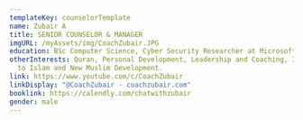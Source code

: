 ```yaml
---
templateKey: counselorTemplate
name: Zubair A
title: SENIOR COUNSELOR & MANAGER
imgURL: /myAssets/img/CoachZubair.JPG
education: BSc Computer Science, Cyber Security Researcher at Microsoft
otherInterests: Quran, Personal Development, Leadership and Coaching, Inviting
  to Islam and New Muslim Development.
link: https://www.youtube.com/c/CoachZubair
linkDisplay: "@CoachZubair - coachzubair.com"
booklink: https://calendly.com/chatwithzubair
gender: male
---
```

